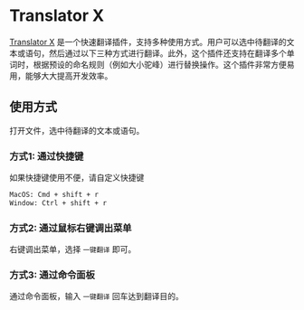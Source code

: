 # Translator X

[Translator X](https://github.com/codexu/x-translator) 是一个快速翻译插件，支持多种使用方式。用户可以选中待翻译的文本或语句，然后通过以下三种方式进行翻译。此外，这个插件还支持在翻译多个单词时，根据预设的命名规则（例如大小驼峰）进行替换操作。这个插件非常方便易用，能够大大提高开发效率。

## 使用方式

打开文件，选中待翻译的文本或语句。

### 方式1: 通过快捷键

如果快捷键使用不便，请自定义快捷键

```sh
MacOS: Cmd + shift + r
Window: Ctrl + shift + r
```

### 方式2: 通过鼠标右键调出菜单

右键调出菜单，选择 `一键翻译` 即可。

### 方式3: 通过命令面板

通过命令面板，输入 `一键翻译` 回车达到翻译目的。
